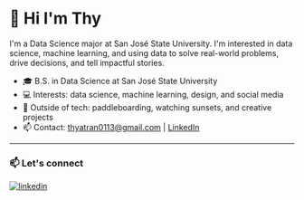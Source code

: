 <!-- ## 💫 Hi I'm Thy

Hi, I'm Thy! I'm a Data Science major at San José State University. I'm interested in data analytics, machine learning, and using data to solve real-world problems, drive decisions, and tell impactful stories.

## 🌐 Let's Connect:

[![linkedin](https://img.shields.io/badge/linkedin-0A66C2?style=for-the-badge&logo=linkedin&logoColor=white)](https://www.linkedin.com/in/thyatran/)
[![Portfolio](https://img.shields.io/badge/Portfolio-%2300B4D8?style=for-the-badge&logo=appveyor&logoColor=white)](https://thyt.netlify.app/)

## 💻 Tech Stack:
![Python](https://img.shields.io/badge/python-3670A0?style=for-the-badge&logo=python&logoColor=ffdd54)
![Java](https://img.shields.io/badge/java-%23ED8B00.svg?style=for-the-badge&logo=openjdk&logoColor=white)
![JavaScript](https://img.shields.io/badge/javascript-%23323330.svg?style=for-the-badge&logo=javascript&logoColor=%23F7DF1E)
![HTML5](https://img.shields.io/badge/html5-%23E34F26.svg?style=for-the-badge&logo=html5&logoColor=white)
![CSS3](https://img.shields.io/badge/css3-%231572B6.svg?style=for-the-badge&logo=css3&logoColor=white)
![SQL](https://img.shields.io/badge/SQL-%2300B4D8.svg?style=for-the-badge&logo=postgresql&logoColor=white)
![MySQL](https://img.shields.io/badge/mysql-4479A1.svg?style=for-the-badge&logo=mysql&logoColor=white)
![MongoDB](https://img.shields.io/badge/MongoDB-%234ea94b.svg?style=for-the-badge&logo=mongodb&logoColor=white)
![Pandas](https://img.shields.io/badge/pandas-%23150458.svg?style=for-the-badge&logo=pandas&logoColor=white)
![NumPy](https://img.shields.io/badge/numpy-%23013243.svg?style=for-the-badge&logo=numpy&logoColor=white)
![Matplotlib](https://img.shields.io/badge/Matplotlib-%23ffffff.svg?style=for-the-badge&logo=Matplotlib&logoColor=black)
![React](https://img.shields.io/badge/react-%2320232a.svg?style=for-the-badge&logo=react&logoColor=%2361DAFB)
![MySQL](https://img.shields.io/badge/mysql-4479A1.svg?style=for-the-badge&logo=mysql&logoColor=white) 
![Neo4J](https://img.shields.io/badge/Neo4j-008CC1?style=for-the-badge&logo=neo4j&logoColor=white) 
![MongoDB](https://img.shields.io/badge/MongoDB-%234ea94b.svg?style=for-the-badge&logo=mongodb&logoColor=white) 
![Keras](https://img.shields.io/badge/Keras-%23D00000.svg?style=for-the-badge&logo=Keras&logoColor=white) 
![scikit-learn](https://img.shields.io/badge/scikit--learn-%23F7931E.svg?style=for-the-badge&logo=scikit-learn&logoColor=white) 
![TensorFlow](https://img.shields.io/badge/TensorFlow-%23FF6F00.svg?style=for-the-badge&logo=TensorFlow&logoColor=white) 

## Reach me at:
📫 `thyatran0113@gmail.com`
-->

# 👋 Hi I'm Thy

I'm a Data Science major at San José State University. I'm interested in data science, machine learning, and using data to solve real-world problems, drive decisions, and tell impactful stories.

- 🎓 B.S. in Data Science at San José State University
- 💻 Interests: data science, machine learning, design, and social media  
- 🌊 Outside of tech: paddleboarding, watching sunsets, and creative projects  
- 📫 Contact: [thyatran0113@gmail.com](mailto:thyatran0113@gmail.com) | [LinkedIn](https://www.linkedin.com/in/thyatran)
<!--
---

### 💻 Tech Stack:

- **Languages:** Python, Java, JavaScript, SQL, HTML/CSS
- **Libraries & Frameworks:** Scikit-learn, Tensor Flow, Keras Pandas, NumPy, Matplotlib, Seaborn, React.js, Node.js  
- **Databases:** MySQL, MongoDB, Neo4j  
- **Tools:** Git, Jupyter Notebook, Google Colab, Google Sheets, MS Excel, Canva, Adobe, Figma
- **ML & Data Techniques:** EDA, Classification, Regression, Feature Engineering
<!--
---

### 📂 Featured Projects

| Project | Description | Tech |
|--------|-------------|------|
| [**Airbnb NYC Price Prediction**](https://github.com/thyatran/Airbnb-NYC-Price-Prediction) | Built a machine learning model to predict Airbnb listing prices in New York City using regression and feature engineering | Python, Pandas, NumPy, Scikit-learn, Matplotlib, Seaborn, Jupyter Notebook |
| [**Predicting Mental Health**](https://github.com/harsita-keerthi/predicting-mental-health) | Built a classification model to predict mental health needs of tech employees using Logistic Regression, Random Forest, and MLPClassifier | Python, scikit-learn, Pandas, Jupyter Notebook |
| [**Social Media App**](https://github.com/thyatran/social-media) | Developed a full-stack MERN social media platform with authentication, image upload, and CRUD for posts | React.js, Node.js, Express, MongoDB, Tailwind CSS |
| [**Online Art Auction Platform**](https://github.com/PrabhnoorKhatkar/CS157A-Team10) | Collaborated with a team of 4 to develop a web platform for artists to list and auction artwork, with user bidding features and database integration | Java, SQL, MySQL, Apache Tomcat |
| [**Console-Based Social Network App**](https://github.com/rashmi-sonth/social-network) | Built a command-line social network app with features like following, mutual connections, and friend recommendations using graph queries | Python, Neo4j |
-->
---

### 📫 Let's connect

[![linkedin](https://img.shields.io/badge/linkedin-0A66C2?style=for-the-badge&logo=linkedin&logoColor=white)](https://www.linkedin.com/in/thyatran/)
